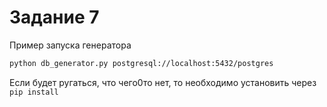 
# Задание 7

Пример запуска генератора
``` bash
python db_generator.py postgresql://localhost:5432/postgres
```
Если будет ругаться, что чего0то нет, то необходимо установить через `pip install`
